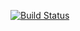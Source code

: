 [![Build Status](https://travis-ci.org/micvbang/micvbang-python.svg?branch=master)](https://travis-ci.org/micvbang/micvbang-python)
